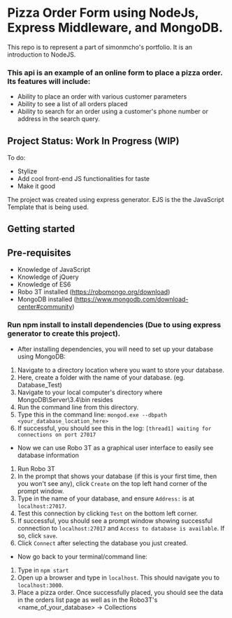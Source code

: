 # Pizza Order Form using NodeJs, Express Middleware, and MongoDB.  
  
This repo is to represent a part of simonmcho's portfolio. It is an introduction to NodeJS.  

### This api is an example of an online form to place a pizza order. Its features will include:  
- Ability to place an order with various customer parameters
- Ability to see a list of all orders placed
- Ability to search for an order using a customer's phone number or address in the search query.
  
  
## Project Status: Work In Progress (WIP)  
To do:
- Stylize
- Add cool front-end JS functionalities for taste
- Make it good

The project was created using express generator. EJS is the the JavaScript Template that is being used.
  
## Getting started  

## Pre-requisites
- Knowledge of JavaScript
- Knowledge of jQuery
- Knowledge of ES6
- Robo 3T installed (https://robomongo.org/download)
- MongoDB installed (https://www.mongodb.com/download-center#community)

### Run npm install to install dependencies (Due to using express generator to create this project).  
- After installing dependencies, you will need to set up your database using MongoDB:
  
1. Navigate to a directory location where you want to store your database.
2. Here, create a folder with the name of your database. (eg. Database_Test)
3. Navigate to your local computer's directory where MongoDB\Server\3.4\bin resides
4. Run the command line from this directory.
5. Type this in the command line: `mongod.exe --dbpath <your_database_location_here>`
6. If successful, you should see this in the log: `[thread1] waiting for connections on port 27017`
  
- Now we can use Robo 3T as a graphical user interface to easily see database information  
1. Run Robo 3T
2. In the prompt that shows your database (if this is your first time, then you won't see any), click `Create` on the top left hand corner of the prompt window.
3. Type in the name of your database, and ensure `Address:` is at `localhost:27017`.
4. Test this connection by clicking `Test` on the bottom left corner. 
5. If successful, you should see a prompt window showing successful connection to `localhost:27017` and `Access to database is available`. If so, click `save`.
6. Click `Connect` after selecting the database you just created.

- Now go back to your terminal/command line:
1. Type in `npm start`
2. Open up a browser and type in `localhost`. This should navigate you to `localhost:3000`.
3. Place a pizza order. Once successfully placed, you should see the data in the orders list page as well as in the Robo3T's <name_of_your_database> -> Collections
    
    

